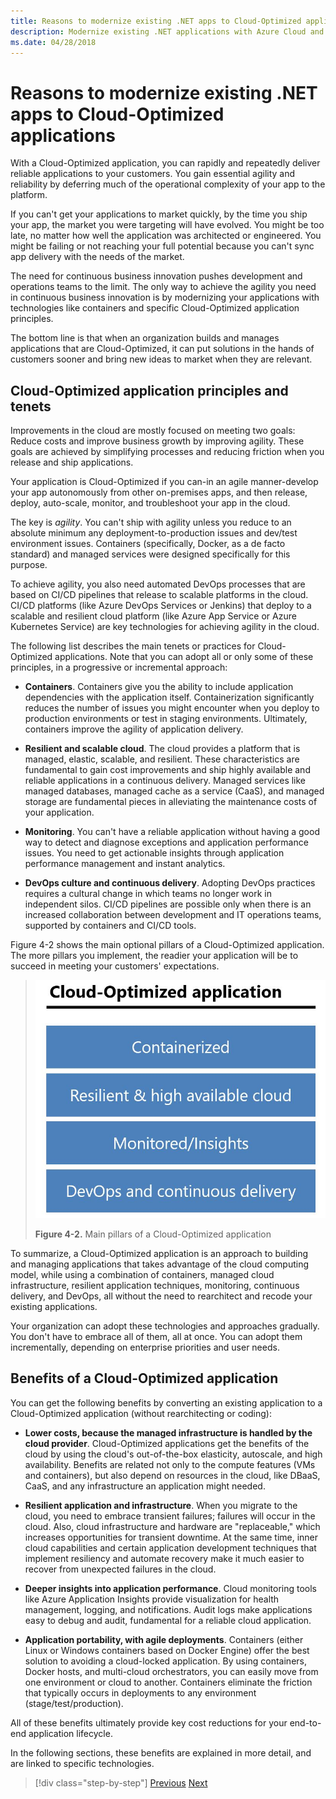 ```yaml
---
title: Reasons to modernize existing .NET apps to Cloud-Optimized applications
description: Modernize existing .NET applications with Azure Cloud and Windows containers | Reasons to modernize existing .NET apps to Cloud-Optimized applications
ms.date: 04/28/2018
---
```

# Reasons to modernize existing .NET apps to Cloud-Optimized applications

With a Cloud-Optimized application, you can rapidly and repeatedly deliver reliable applications to your customers. You gain essential agility and reliability by deferring much of the operational complexity of your app to the platform.

If you can't get your applications to market quickly, by the time you ship your app, the market you were targeting will have evolved. You might be too late, no matter how well the application was architected or engineered. You might be failing or not reaching your full potential because you can't sync app delivery with the needs of the market.

The need for continuous business innovation pushes development and operations teams to the limit. The only way to achieve the agility you need in continuous business innovation is by modernizing your applications with technologies like containers and specific Cloud-Optimized application principles.

The bottom line is that when an organization builds and manages applications that are Cloud-Optimized, it can put solutions in the hands of customers sooner and bring new ideas to market when they are relevant.

## Cloud-Optimized application principles and tenets 

Improvements in the cloud are mostly focused on meeting two goals: Reduce costs and improve business growth by improving agility. These goals are achieved by simplifying processes and reducing friction when you release and ship applications.

Your application is Cloud-Optimized if you can-in an agile manner-develop your app autonomously from other on-premises apps, and then release, deploy, auto-scale, monitor, and troubleshoot your app in the cloud.

The key is *agility*. You can't ship with agility unless you reduce to an absolute minimum any deployment-to-production issues and dev/test environment issues. Containers (specifically, Docker, as a de facto standard) and managed services were designed specifically for this purpose.

To achieve agility, you also need automated DevOps processes that are based on CI/CD pipelines that release to scalable platforms in the cloud. CI/CD platforms (like Azure DevOps Services or Jenkins) that deploy to a scalable and resilient cloud platform (like Azure App Service or Azure Kubernetes Service) are key technologies for achieving agility in the cloud.

The following list describes the main tenets or practices for Cloud-Optimized applications. Note that you can adopt all or only some of these principles, in a progressive or incremental approach:

- **Containers**. Containers give you the ability to include application dependencies with the application itself. Containerization significantly reduces the number of issues you might encounter when you deploy to production environments or test in staging environments. Ultimately, containers improve the agility of application delivery.

- **Resilient and scalable cloud**. The cloud provides a platform that is managed, elastic, scalable, and resilient. These characteristics are fundamental to gain cost improvements and ship highly available and reliable applications in a continuous delivery. Managed services like managed databases, managed cache as a service (CaaS), and managed storage are fundamental pieces in alleviating the maintenance costs of your application.

- **Monitoring**. You can't have a reliable application without having a good way to detect and diagnose exceptions and application performance issues. You need to get actionable insights through application performance management and instant analytics.

- **DevOps culture and continuous delivery**. Adopting DevOps practices requires a cultural change in which teams no longer work in independent silos. CI/CD pipelines are possible only when there is an increased collaboration between development and IT operations teams, supported by containers and CI/CD tools.

Figure 4-2 shows the main optional pillars of a Cloud-Optimized application. The more pillars you implement, the readier your application will be to succeed in meeting your customers' expectations.

> ![Main pillars of a Cloud-Optimized application](./media/image2.png)
>
> **Figure 4-2.** Main pillars of a Cloud-Optimized application

To summarize, a Cloud-Optimized application is an approach to building and managing applications that takes advantage of the cloud computing model, while using a combination of containers, managed cloud infrastructure, resilient application techniques, monitoring, continuous delivery, and DevOps, all without the need to rearchitect and recode your existing applications.

Your organization can adopt these technologies and approaches gradually. You don't have to embrace all of them, all at once. You can adopt them incrementally, depending on enterprise priorities and user needs.

## Benefits of a Cloud-Optimized application

You can get the following benefits by converting an existing application to a Cloud-Optimized application (without rearchitecting or coding):

- **Lower costs, because the managed infrastructure is handled by the cloud provider**. Cloud-Optimized applications get the benefits of the cloud by using the cloud's out-of-the-box elasticity, autoscale, and high availability. Benefits are related not only to the compute features (VMs and containers), but also depend on resources in the cloud, like DBaaS, CaaS, and any infrastructure an application might needed.

- **Resilient application and infrastructure**. When you migrate to the cloud, you need to embrace transient failures; failures will occur in the cloud. Also, cloud infrastructure and hardware are "replaceable," which increases opportunities for transient downtime. At the same time, inner cloud capabilities and certain application development techniques that implement resiliency and automate recovery make it much easier to recover from unexpected failures in the cloud.

- **Deeper insights into application performance**. Cloud monitoring tools like Azure Application Insights provide visualization for health management, logging, and notifications. Audit logs make applications easy to debug and audit, fundamental for a reliable cloud application.

- **Application portability, with agile deployments**. Containers (either Linux or Windows containers based on Docker Engine) offer the best solution to avoiding a cloud-locked application. By using containers, Docker hosts, and multi-cloud orchestrators, you can easily move from one environment or cloud to another. Containers eliminate the friction that typically occurs in deployments to any environment (stage/test/production).

All of these benefits ultimately provide key cost reductions for your end-to-end application lifecycle.

In the following sections, these benefits are explained in more detail, and are linked to specific technologies.

>[!div class="step-by-step"]
>[Previous](index.md)
>[Next](microsoft-technologies-in-cloud-optimized-applications.md)
